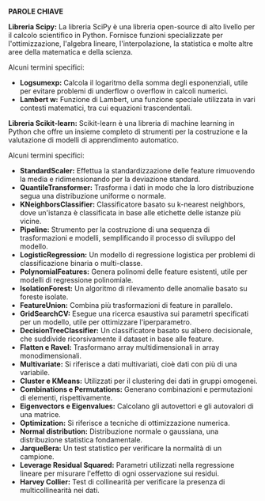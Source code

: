 **PAROLE CHIAVE**

**Libreria Scipy:**
La libreria SciPy è una libreria open-source di alto livello per il calcolo scientifico in Python. Fornisce funzioni specializzate per l'ottimizzazione, l'algebra lineare, l'interpolazione, la statistica e molte altre aree della matematica e della scienza.

Alcuni termini specifici:
- **Logsumexp:** Calcola il logaritmo della somma degli esponenziali, utile per evitare problemi di underflow o overflow in calcoli numerici.
- **Lambert w:** Funzione di Lambert, una funzione speciale utilizzata in vari contesti matematici, tra cui equazioni trascendentali.

**Libreria Scikit-learn:**
Scikit-learn è una libreria di machine learning in Python che offre un insieme completo di strumenti per la costruzione e la valutazione di modelli di apprendimento automatico.

Alcuni termini specifici:
- **StandardScaler:** Effettua la standardizzazione delle feature rimuovendo la media e ridimensionando per la deviazione standard.
- **QuantileTransformer:** Trasforma i dati in modo che la loro distribuzione segua una distribuzione uniforme o normale.
- **KNeighborsClassifier:** Classificatore basato su k-nearest neighbors, dove un'istanza è classificata in base alle etichette delle istanze più vicine.
- **Pipeline:** Strumento per la costruzione di una sequenza di trasformazioni e modelli, semplificando il processo di sviluppo del modello.
- **LogisticRegression:** Un modello di regressione logistica per problemi di classificazione binaria o multi-classe.
- **PolynomialFeatures:** Genera polinomi delle feature esistenti, utile per modelli di regressione polinomiale.
- **IsolationForest:** Un algoritmo di rilevamento delle anomalie basato su foreste isolate.
- **FeatureUnion:** Combina più trasformazioni di feature in parallelo.
- **GridSearchCV:** Esegue una ricerca esaustiva sui parametri specificati per un modello, utile per ottimizzare l'iperparametro.
- **DecisionTreeClassifier:** Un classificatore basato su albero decisionale, che suddivide ricorsivamente il dataset in base alle feature.
- **Flatten e Ravel:** Trasformano array multidimensionali in array monodimensionali.
- **Multivariate:** Si riferisce a dati multivariati, cioè dati con più di una variabile.
- **Cluster e KMeans:** Utilizzati per il clustering dei dati in gruppi omogenei.
- **Combinations e Permutations:** Generano combinazioni e permutazioni di elementi, rispettivamente.
- **Eigenvectors e Eigenvalues:** Calcolano gli autovettori e gli autovalori di una matrice.
- **Optimization:** Si riferisce a tecniche di ottimizzazione numerica.
- **Normal distribution:** Distribuzione normale o gaussiana, una distribuzione statistica fondamentale.
- **JarqueBera:** Un test statistico per verificare la normalità di un campione.
- **Leverage Residual Squared:** Parametri utilizzati nella regressione lineare per misurare l'effetto di ogni osservazione sui residui.
- **Harvey Collier:** Test di collinearità per verificare la presenza di multicollinearità nei dati.

